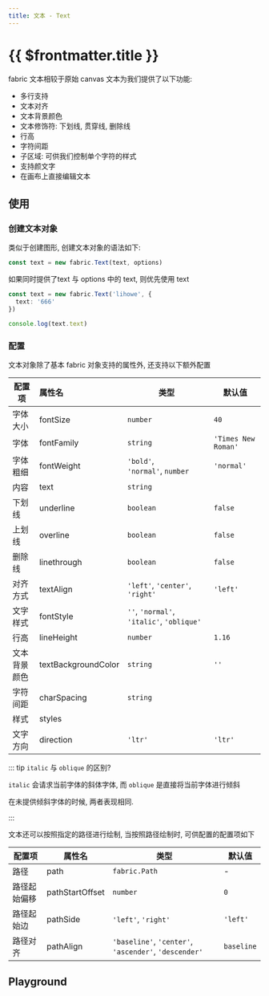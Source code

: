 ```yaml
---
title: 文本 - Text
---
```


<script setup>
import TextPlayground from './demos/Text.vue'
import { fabric } from 'fabric'

const path = 'M1 37.5C89.5 24 -7.5 105 86 108C160.8 110.4 152.667 62 135 37.5C115.531 10.5 108.6 1 57 1'


</script>

# {{ $frontmatter.title }}

fabric 文本相较于原始 canvas 文本为我们提供了以下功能:

+ 多行支持
+ 文本对齐
+ 文本背景颜色
+ 文本修饰符: 下划线, 贯穿线, 删除线
+ 行高
+ 字符间距
+ 子区域: 可供我们控制单个字符的样式
+ 支持颜文字
+ 在画布上直接编辑文本

## 使用

### 创建文本对象

类似于创建图形, 创建文本对象的语法如下:

```ts
const text = new fabric.Text(text, options)
```

如果同时提供了text 与 options 中的 text, 则优先使用 text

```ts
const text = new fabric.Text('lihowe', {
  text: '666'
})

console.log(text.text)
```

### 配置

文本对象除了基本 fabric 对象支持的属性外, 还支持以下额外配置

| 配置项  | 属性名        | 类型                             | 默认值 |
| ---- | :---------- | ------------------------------ | --- |
| 字体大小 | fontSize   | `number`                       | `40` |
| 字体   | fontFamily | `string`                       | `'Times New Roman'` |
| 字体粗细 | fontWeight | `'bold'`, `'normal'`, `number` | `'normal'` |
| 内容 | text | `string` | |
| 下划线 | underline | `boolean` | `false` |
| 上划线 | overline | `boolean` | `false` |
| 删除线 | linethrough | `boolean` | `false` |
| 对齐方式 | textAlign | `'left'`, `'center'`, `'right'` | `'left'` |
| 文字样式 | fontStyle | `''`, `'normal'`, `'italic'`, `'oblique'` |
| 行高 | lineHeight | `number` | `1.16` |
| 文本背景颜色 | textBackgroundColor | `string` | `''` |
| 字符间距 | charSpacing | `string` | |
| 样式 | styles | | |
| 文字方向 | direction | `'ltr'` | `'ltr'` |

::: tip `italic` 与 `oblique` 的区别?

`italic` 会请求当前字体的斜体字体, 而 `oblique` 是直接将当前字体进行倾斜

在未提供倾斜字体的时候, 两者表现相同.

:::

文本还可以按照指定的路径进行绘制, 当按照路径绘制时, 可供配置的配置项如下

| 配置项  | 属性名        | 类型                             | 默认值 |
| ---- | ---------- | ------------------------------ | --- |
| 路径 | path | `fabric.Path` | - |
| 路径起始偏移 | pathStartOffset | `number` | `0` |
| 路径起始边 | pathSide | `'left'`, `'right'` | `'left'` |
| 路径对齐 | pathAlign | `'baseline'`, `'center'`, `'ascender'`, `'descender'` | `baseline` |

## Playground

<Demo>
<TextPlayground />
</Demo>
